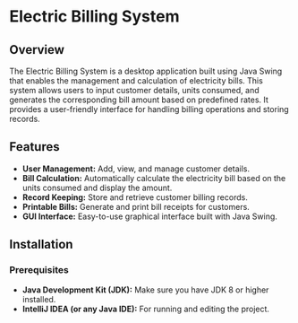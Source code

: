 # Electric Billing System

## Overview
The Electric Billing System is a desktop application built using Java Swing that enables the management and calculation of electricity bills. This system allows users to input customer details, units consumed, and generates the corresponding bill amount based on predefined rates. It provides a user-friendly interface for handling billing operations and storing records.

## Features
- **User Management:** Add, view, and manage customer details.
- **Bill Calculation:** Automatically calculate the electricity bill based on the units consumed and display the amount.
- **Record Keeping:** Store and retrieve customer billing records.
- **Printable Bills:** Generate and print bill receipts for customers.
- **GUI Interface:** Easy-to-use graphical interface built with Java Swing.

## Installation

### Prerequisites
- **Java Development Kit (JDK):** Make sure you have JDK 8 or higher installed.
- **IntelliJ IDEA (or any Java IDE):** For running and editing the project.